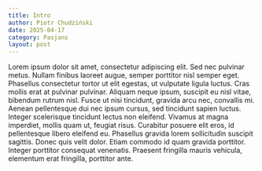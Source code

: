 ```yaml
---
title: Intro
author: Piotr Chudziński
date: 2025-04-17
category: Pasjans
layout: post
---
```


Lorem ipsum dolor sit amet, consectetur adipiscing elit. Sed nec pulvinar metus. Nullam finibus laoreet augue, semper porttitor nisl semper eget. Phasellus consectetur tortor ut elit egestas, ut vulputate ligula luctus. Cras mollis erat at pulvinar pulvinar. Aliquam neque ipsum, suscipit eu nisl vitae, bibendum rutrum nisl. Fusce ut nisi tincidunt, gravida arcu nec, convallis mi. Aenean pellentesque dui nec ipsum cursus, sed tincidunt sapien luctus. Integer scelerisque tincidunt lectus non eleifend. Vivamus at magna imperdiet, mollis quam ut, feugiat risus. Curabitur posuere elit eros, id pellentesque libero eleifend eu. Phasellus gravida lorem sollicitudin suscipit sagittis. Donec quis velit dolor. Etiam commodo id quam gravida porttitor. Integer porttitor consequat venenatis. Praesent fringilla mauris vehicula, elementum erat fringilla, porttitor ante.